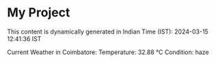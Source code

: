 # My Project

This content is dynamically generated in Indian Time (IST): 2024-03-15 12:41:36 IST


Current Weather in Coimbatore:
Temperature: 32.88 °C
Condition: haze
